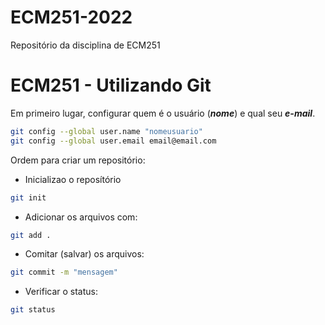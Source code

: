 # ECM251-2022
Repositório da disciplina de ECM251

# ECM251 - Utilizando Git

Em primeiro lugar, configurar quem é o usuário (***nome***) e qual seu ***e-mail***.

```bash
git config --global user.name "nomeusuario"
git config --global user.email email@email.com
```

Ordem para criar um repositório:
- Inicializao o reposítório
```bash
git init
```

- Adicionar os arquivos com:
```bash
git add .
```

- Comitar (salvar) os arquivos:
```bash
git commit -m "mensagem"
```
- Verificar o status:
```bash
git status
```